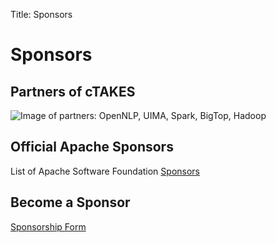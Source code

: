 Title: Sponsors

<div class="container main">
   <div class="row">
      <h1> Sponsors </h1>
      <h2> Partners of cTAKES </h2>
      <picture>
         <!--[if IE 9]>
         <video style="display: none;"></video><![endif]-->
         <source srcset="images/partners.jpg" media="(max-width: 768px)">
         <source srcset="images/partners-larger.jpg">
         <!--[if IE 9]></video><![endif]-->
         <img class="sponsor-img" srcset="images/partners.jpg" alt="Image of partners: OpenNLP, UIMA, Spark, BigTop, Hadoop">
      </picture>
      <h2> Official Apache Sponsors </h2>
      <p> List of Apache Software Foundation
         <a href="http://www.apache.org/foundation/thanks.html" alt="Link to Apache Software Foundation Sponsors">
            Sponsors </a>
      </p>
      <h2> Become a Sponsor </h2>
      <p>
         <a href="http://www.apache.org/foundation/thanks.html"
            alt="Link to Apache Software Foundation Sponsorship Program"> Sponsorship Form </a>
      </p>
   </div>
</div>

